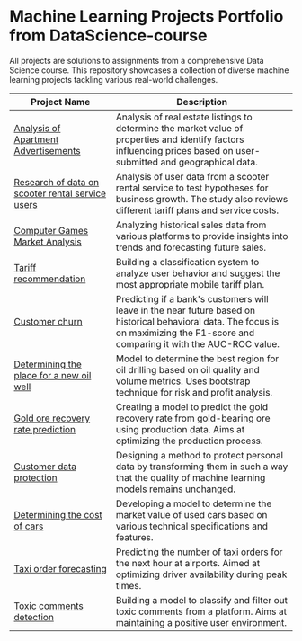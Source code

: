 # Machine Learning Projects Portfolio from DataScience-course


All projects are solutions to assignments from a comprehensive Data Science course. This repository showcases a collection of diverse machine learning projects tackling various real-world challenges. 

| **Project Name** | **Description** |
|------------------|-----------------|
| [Analysis of Apartment Advertisements](https://github.com/Matvey-1212/DataScience_course/tree/main/02.%20Analysis%20of%20apartment%20advertisements) | Analysis of real estate listings to determine the market value of properties and identify factors influencing prices based on user-submitted and geographical data. |
| [Research of data on scooter rental service users](https://github.com/Matvey-1212/DataScience_course/tree/main/03.%20Research%20of%20data%20on%20scooter%20rental%20service%20users) | Analysis of user data from a scooter rental service to test hypotheses for business growth. The study also reviews different tariff plans and service costs. |
| [Computer Games Market Analysis](https://github.com/Matvey-1212/DataScience_course/tree/main/04.%20Computer%20games%20market%20research) | Analyzing historical sales data from various platforms to provide insights into trends and forecasting future sales. |
| [Tariff recommendation](https://github.com/Matvey-1212/DataScience_course/tree/main/05.%20Tariff%20recommendation) | Building a classification system to analyze user behavior and suggest the most appropriate mobile tariff plan. |
| [Customer churn](https://github.com/Matvey-1212/DataScience_course/tree/main/06.%20Customer%20churn) | Predicting if a bank's customers will leave in the near future based on historical behavioral data. The focus is on maximizing the F1-score and comparing it with the AUC-ROC value. |
| [Determining the place for a new oil well](https://github.com/Matvey-1212/DataScience_course/tree/main/07.%20Determining%20the%20place%20for%20a%20new%20oil%20well) | Model to determine the best region for oil drilling based on oil quality and volume metrics. Uses bootstrap technique for risk and profit analysis. |
| [Gold ore recovery rate prediction](https://github.com/Matvey-1212/DataScience_course/tree/main/08.%20Gold%20ore%20recovery%20rate%20prediction) | Creating a model to predict the gold recovery rate from gold-bearing ore using production data. Aims at optimizing the production process. |
| [Customer data protection](https://github.com/Matvey-1212/DataScience_course/tree/main/09.%20Customer%20data%20protection) | Designing a method to protect personal data by transforming them in such a way that the quality of machine learning models remains unchanged. |
| [Determining the cost of cars](https://github.com/Matvey-1212/DataScience_course/tree/main/10.%20Determining%20the%20cost%20of%20cars) | Developing a model to determine the market value of used cars based on various technical specifications and features. |
| [Taxi order forecasting](https://github.com/Matvey-1212/DataScience_course/tree/main/11.%20Taxi%20order%20forecasting) | Predicting the number of taxi orders for the next hour at airports. Aimed at optimizing driver availability during peak times. |
| [Toxic comments detection](https://github.com/Matvey-1212/DataScience_course/tree/main/12.%20Toxic%20comments%20detection) | Building a model to classify and filter out toxic comments from a platform. Aims at maintaining a positive user environment. |

